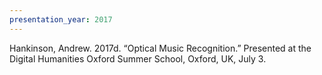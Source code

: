 ```yaml
---
presentation_year: 2017
---
```

Hankinson, Andrew. 2017d. “Optical Music Recognition.” Presented at the Digital Humanities Oxford Summer School, Oxford, UK, July 3.
